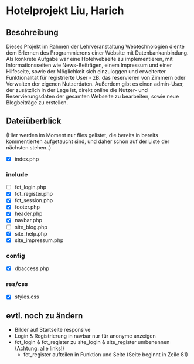 # Hotelprojekt Liu, Harich

## Beschreibung

Dieses Projekt im Rahmen der Lehrveranstaltung Webtechnologien diente dem Erlernen des Programmierens einer Website mit Datenbankanbindung. Als konkrete Aufgabe war eine Hotelwebseite zu implementieren, mit Informationsseiten wie News-Beiträgen, einem Impressum und einer Hilfeseite, sowie der Möglichkeit sich einzuloggen und erweiterter Funktionalität für registrierte User - zB. das reservieren von Zimmern oder Verwalten der eigenen Nutzerdaten. Außerdem gibt es einen admin-User, der zusätzlich in der Lage ist, direkt online die Nutzer- und Reservierungsdaten der gesamten Webseite zu bearbeiten, sowie neue Blogbeiträge zu erstellen.

## Dateiüberblick

(Hier werden im Moment nur files gelistet, die bereits in bereits kommentierten aufgetaucht sind, und daher schon auf der Liste der nächsten stehen..)

- [x] index.php

### include

- [ ] fct_login.php
- [x] fct_register.php
- [x] fct_session.php
- [x] footer.php
- [x] header.php 
- [x] navbar.php
- [ ] site_blog.php
- [x] site_help.php
- [x] site_impressum.php

### config

- [x] dbaccess.php

### res/css

- [x] styles.css

## evtl. noch zu ändern

- Bilder auf Startseite responsive
- Login & Registrierung in navbar nur für anonyme anzeigen
- fct_login & fct_register zu site_login & site_register umbenennen (Achtung: alle links!)
    - fct_register aufteilen in Funktion und Seite (Seite beginnt in Zeile 81)